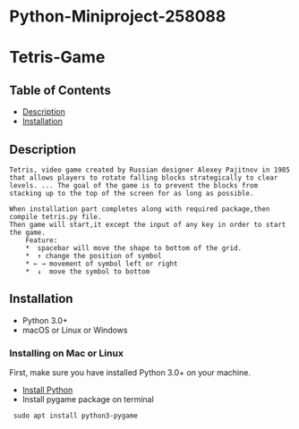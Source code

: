# Python-Miniproject-258088

# Tetris-Game

## Table of Contents
* [Description](#Description)
* [Installation](#Installation)


## Description 
    Tetris, video game created by Russian designer Alexey Pajitnov in 1985 that allows players to rotate falling blocks strategically to clear levels. ... The goal of the game is to prevent the blocks from stacking up to the top of the screen for as long as possible.

    When installation part completes along with required package,then compile tetris.py file.
    Then game will start,it except the input of any key in order to start the game.
        Feature:
        *  spacebar will move the shape to bottom of the grid.
        *  ↑ change the position of symbol
        * ← → movement of symbol left or right
        *  ↓  move the symbol to bottom

## Installation

* Python 3.0+
* macOS or Linux or Windows 

### Installing on Mac or Linux
First, make sure you have installed Python 3.0+ on your machine.
* [Install Python](https://realpython.com/installing-python/)
* Install pygame package on terminal

```
 sudo apt install python3-pygame

```
